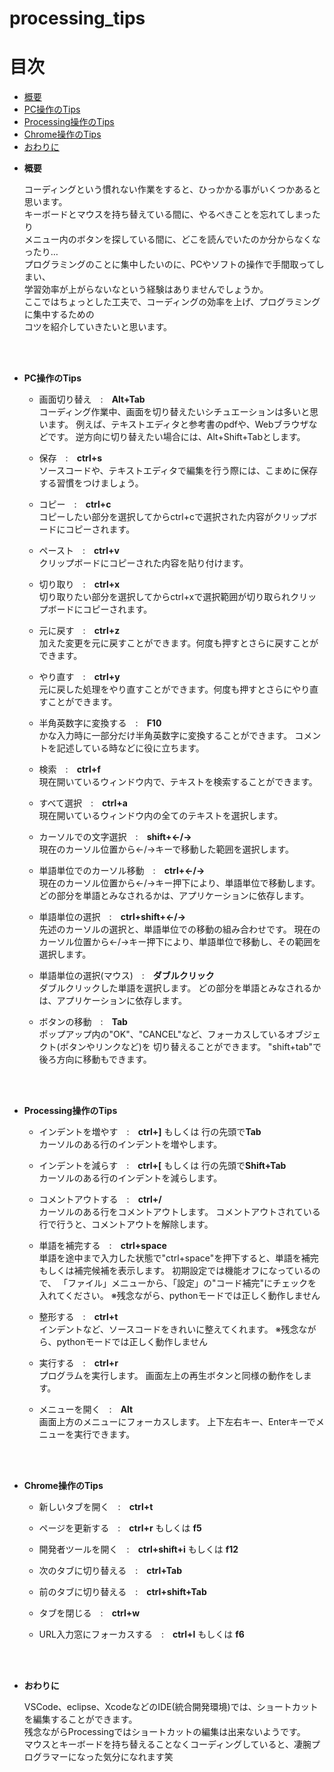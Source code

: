# processing_tips

# 目次
* [概要](#anchor1)
* [PC操作のTips](#anchor2)
* [Processing操作のTips](#anchor3)
* [Chrome操作のTips](#anchor4)
* [おわりに](#anchor5)

<a id="anchor1"></a>

* **概要**

    コーディングという慣れない作業をすると、ひっかかる事がいくつかあると思います。<br>
    キーボードとマウスを持ち替えている間に、やるべきことを忘れてしまったり<br>
    メニュー内のボタンを探している間に、どこを読んでいたのか分からなくなったり…<br>
    プログラミングのことに集中したいのに、PCやソフトの操作で手間取ってしまい、<br>
    学習効率が上がらないなという経験はありませんでしょうか。<br>
    ここではちょっとした工夫で、コーディングの効率を上げ、プログラミングに集中するための<br>
    コツを紹介していきたいと思います。
<br>
<br>
<a id="anchor2"></a>

* **PC操作のTips**
    - 画面切り替え　:　**Alt+Tab**<br>
    コーディング作業中、画面を切り替えたいシチュエーションは多いと思います。
    例えば、テキストエディタと参考書のpdfや、Webブラウザなどです。
    逆方向に切り替えたい場合には、Alt+Shift+Tabとします。
    
    - 保存　:　**ctrl+s**<br>
    ソースコードや、テキストエディタで編集を行う際には、こまめに保存する習慣をつけましょう。
    
    - コピー　:　**ctrl+c**<br>
    コピーしたい部分を選択してからctrl+cで選択された内容がクリップボードにコピーされます。
    
    - ペースト　:　**ctrl+v**<br>
    クリップボードにコピーされた内容を貼り付けます。
    
    - 切り取り　:　**ctrl+x**<br>
    切り取りたい部分を選択してからctrl+xで選択範囲が切り取られクリップボードにコピーされます。
    
    - 元に戻す　:　**ctrl+z**<br>
    加えた変更を元に戻すことができます。何度も押すとさらに戻すことができます。
    
    - やり直す　:　**ctrl+y**<br>
    元に戻した処理をやり直すことができます。何度も押すとさらにやり直すことができます。
    
    - 半角英数字に変換する　:　**F10**<br>
    かな入力時に一部分だけ半角英数字に変換することができます。
    コメントを記述している時などに役に立ちます。
    
    - 検索　:　**ctrl+f**<br>
    現在開いているウィンドウ内で、テキストを検索することができます。
    
    - すべて選択　:　**ctrl+a**<br>
    現在開いているウィンドウ内の全てのテキストを選択します。
    
    - カーソルでの文字選択　:　**shift+←/→**<br>
    現在のカーソル位置から←/→キーで移動した範囲を選択します。

    - 単語単位でのカーソル移動　:　**ctrl+←/→**<br>
    現在のカーソル位置から←/→キー押下により、単語単位で移動します。
    どの部分を単語とみなされるかは、アプリケーションに依存します。
    
    - 単語単位の選択　:　**ctrl+shift+←/→**<br>
    先述のカーソルの選択と、単語単位での移動の組み合わせです。
    現在のカーソル位置から←/→キー押下により、単語単位で移動し、その範囲を選択します。
    
    - 単語単位の選択(マウス)　:　**ダブルクリック**<br>
    ダブルクリックした単語を選択します。
    どの部分を単語とみなされるかは、アプリケーションに依存します。
    
    - ボタンの移動　:　**Tab**<br>
    ポップアップ内の"OK"、"CANCEL"など、フォーカスしているオブジェクト(ボタンやリンクなど)を
    切り替えることができます。
    "shift+tab"で後ろ方向に移動もできます。
    
<br>
<br>
<a id="anchor3"></a>

* **Processing操作のTips**
    - インデントを増やす　:　**ctrl+]** もしくは 行の先頭で**Tab**<br>
    カーソルのある行のインデントを増やします。

    - インデントを減らす　:　**ctrl+[** もしくは 行の先頭で**Shift+Tab**<br>
    カーソルのある行のインデントを減らします。
    
    - コメントアウトする　:　**ctrl+/**<br>
    カーソルのある行をコメントアウトします。
    コメントアウトされている行で行うと、コメントアウトを解除します。
    
    - 単語を補完する　:　**ctrl+space**<br>
    単語を途中まで入力した状態で"ctrl+space"を押下すると、単語を補完もしくは補完候補を表示します。
    初期設定では機能オフになっているので、
    「ファイル」メニューから、「設定」の"コード補完"にチェックを入れてください。
    ※残念ながら、pythonモードでは正しく動作しません
    
    - 整形する　:　**ctrl+t**<br>
    インデントなど、ソースコードをきれいに整えてくれます。
    ※残念ながら、pythonモードでは正しく動作しません
    
    - 実行する　:　**ctrl+r**<br>
    プログラムを実行します。
    画面左上の再生ボタンと同様の動作をします。
    
    - メニューを開く　:　**Alt**<br>
    画面上方のメニューにフォーカスします。
    上下左右キー、Enterキーでメニューを実行できます。

<br>
<br>
<a id="anchor4"></a>

* **Chrome操作のTips**
    - 新しいタブを開く　:　**ctrl+t**<br>

    - ページを更新する　:　**ctrl+r** もしくは **f5**<br>
    
    - 開発者ツールを開く　:　**ctrl+shift+i** もしくは **f12**<br>
    
    - 次のタブに切り替える　:　**ctrl+Tab**<br>
    
    - 前のタブに切り替える　:　**ctrl+shift+Tab**<br>
    
    - タブを閉じる　:　**ctrl+w**<br>
    
    - URL入力窓にフォーカスする　:　**ctrl+l** もしくは **f6**<br>
    
<br>
<br>
<a id="anchor5"></a>

* **おわりに**

    VSCode、eclipse、XcodeなどのIDE(統合開発環境)では、ショートカットを編集することができます。<br>
    残念ながらProcessingではショートカットの編集は出来ないようです。<br>
    マウスとキーボードを持ち替えることなくコーディングしていると、凄腕プログラマーになった気分になれます笑<br>
